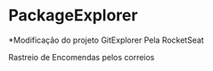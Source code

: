 # PackageExplorer
*Modificação do projeto GitExplorer Pela RocketSeat

Rastreio de Encomendas pelos correios
